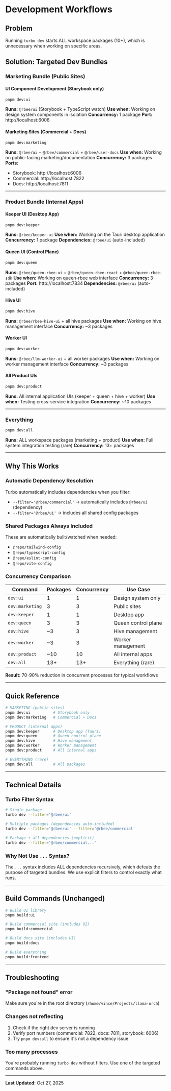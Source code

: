 # Development Workflows

## Problem
Running `turbo dev` starts ALL workspace packages (10+), which is unnecessary when working on specific areas.

## Solution: Targeted Dev Bundles

### Marketing Bundle (Public Sites)

#### **UI Component Development** (Storybook only)
```bash
pnpm dev:ui
```
**Runs:** `@rbee/ui` (Storybook + TypeScript watch)
**Use when:** Working on design system components in isolation
**Concurrency:** 1 package
**Port:** http://localhost:6006

#### **Marketing Sites** (Commercial + Docs)
```bash
pnpm dev:marketing
```
**Runs:** `@rbee/ui` + `@rbee/commercial` + `@rbee/user-docs`
**Use when:** Working on public-facing marketing/documentation
**Concurrency:** 3 packages
**Ports:**
- Storybook: http://localhost:6006
- Commercial: http://localhost:7822
- Docs: http://localhost:7811

---

### Product Bundle (Internal Apps)

#### **Keeper UI** (Desktop App)
```bash
pnpm dev:keeper
```
**Runs:** `@rbee/keeper-ui`
**Use when:** Working on the Tauri desktop application
**Concurrency:** 1 package
**Dependencies:** `@rbee/ui` (auto-included)

#### **Queen UI** (Control Plane)
```bash
pnpm dev:queen
```
**Runs:** `@rbee/queen-rbee-ui` + `@rbee/queen-rbee-react` + `@rbee/queen-rbee-sdk`
**Use when:** Working on queen-rbee web interface
**Concurrency:** 3 packages
**Port:** http://localhost:7834
**Dependencies:** `@rbee/ui` (auto-included)

#### **Hive UI**
```bash
pnpm dev:hive
```
**Runs:** `@rbee/rbee-hive-ui` + all hive packages
**Use when:** Working on hive management interface
**Concurrency:** ~3 packages

#### **Worker UI**
```bash
pnpm dev:worker
```
**Runs:** `@rbee/llm-worker-ui` + all worker packages
**Use when:** Working on worker management interface
**Concurrency:** ~3 packages

#### **All Product UIs**
```bash
pnpm dev:product
```
**Runs:** All internal application UIs (keeper + queen + hive + worker)
**Use when:** Testing cross-service integration
**Concurrency:** ~10 packages

---

### Everything
```bash
pnpm dev:all
```
**Runs:** ALL workspace packages (marketing + product)
**Use when:** Full system integration testing (rare)
**Concurrency:** 13+ packages

---

## Why This Works

### Automatic Dependency Resolution
Turbo automatically includes dependencies when you filter:
- `--filter='@rbee/commercial'` → automatically includes `@rbee/ui` (dependency)
- `--filter='@rbee/ui'` → includes all shared config packages

### Shared Packages Always Included
These are automatically built/watched when needed:
- `@repo/tailwind-config`
- `@repo/typescript-config`
- `@repo/eslint-config`
- `@repo/vite-config`

### Concurrency Comparison
| Command | Packages | Concurrency | Use Case |
|---------|----------|-------------|----------|
| `dev:ui` | 1 | 1 | Design system only |
| `dev:marketing` | 3 | 3 | Public sites |
| `dev:keeper` | 1 | 1 | Desktop app |
| `dev:queen` | 3 | 3 | Queen control plane |
| `dev:hive` | ~3 | 3 | Hive management |
| `dev:worker` | ~3 | 3 | Worker management |
| `dev:product` | ~10 | 10 | All internal apps |
| `dev:all` | 13+ | 13+ | Everything (rare) |

**Result:** 70-90% reduction in concurrent processes for typical workflows

---

## Quick Reference

```bash
# MARKETING (public sites)
pnpm dev:ui          # Storybook only
pnpm dev:marketing   # Commercial + Docs

# PRODUCT (internal apps)
pnpm dev:keeper      # Desktop app (Tauri)
pnpm dev:queen       # Queen control plane
pnpm dev:hive        # Hive management
pnpm dev:worker      # Worker management
pnpm dev:product     # All internal apps

# EVERYTHING (rare)
pnpm dev:all         # All packages
```

---

## Technical Details

### Turbo Filter Syntax
```bash
# Single package
turbo dev --filter='@rbee/ui'

# Multiple packages (dependencies auto-included)
turbo dev --filter='@rbee/ui' --filter='@rbee/commercial'

# Package + all dependencies (explicit)
turbo dev --filter='@rbee/commercial...'
```

### Why Not Use `...` Syntax?
The `...` syntax includes ALL dependencies recursively, which defeats the purpose of targeted bundles. We use explicit filters to control exactly what runs.

---

## Build Commands (Unchanged)

```bash
# Build UI library
pnpm build:ui

# Build commercial site (includes UI)
pnpm build:commercial

# Build docs site (includes UI)
pnpm build:docs

# Build everything
pnpm build:frontend
```

---

## Troubleshooting

### "Package not found" error
Make sure you're in the root directory (`/home/vince/Projects/llama-orch`)

### Changes not reflecting
1. Check if the right dev server is running
2. Verify port numbers (commercial: 7822, docs: 7811, storybook: 6006)
3. Try `pnpm dev:all` to ensure it's not a dependency issue

### Too many processes
You're probably running `turbo dev` without filters. Use one of the targeted commands above.

---

**Last Updated:** Oct 27, 2025
